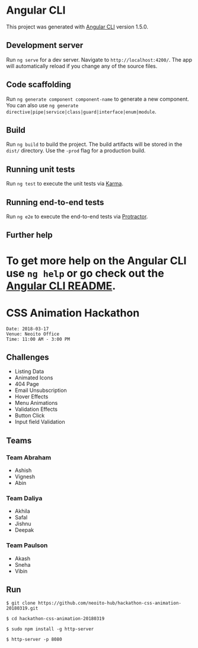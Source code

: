 # Angular CLI

This project was generated with [Angular CLI](https://github.com/angular/angular-cli) version 1.5.0.

## Development server

Run `ng serve` for a dev server. Navigate to `http://localhost:4200/`. The app will automatically reload if you change any of the source files.

## Code scaffolding

Run `ng generate component component-name` to generate a new component. You can also use `ng generate directive|pipe|service|class|guard|interface|enum|module`.

## Build

Run `ng build` to build the project. The build artifacts will be stored in the `dist/` directory. Use the `-prod` flag for a production build.

## Running unit tests

Run `ng test` to execute the unit tests via [Karma](https://karma-runner.github.io).

## Running end-to-end tests

Run `ng e2e` to execute the end-to-end tests via [Protractor](http://www.protractortest.org/).

## Further help

# To get more help on the Angular CLI use `ng help` or go check out the [Angular CLI README](https://github.com/angular/angular-cli/blob/master/README.md).

# CSS Animation Hackathon

```
Date: 2018-03-17
Venue: Neoito Office
Time: 11:00 AM - 3:00 PM
```

## Challenges

* Listing Data
* Animated Icons
* 404 Page
* Email Unsubscription
* Hover Effects
* Menu Animations
* Validation Effects
* Button Click
* Input field Validation

## Teams

### Team Abraham

* Ashish
* Vignesh
* Abin

### Team Daliya

* Akhila
* Safal
* Jishnu
* Deepak

### Team Paulson

* Akash
* Sneha
* Vibin

## Run

`$ git clone https://github.com/neoito-hub/hackathon-css-animation-20180319.git`

`$ cd hackathon-css-animation-20180319`

`$ sudo npm install -g http-server`

`$ http-server -p 8080`

